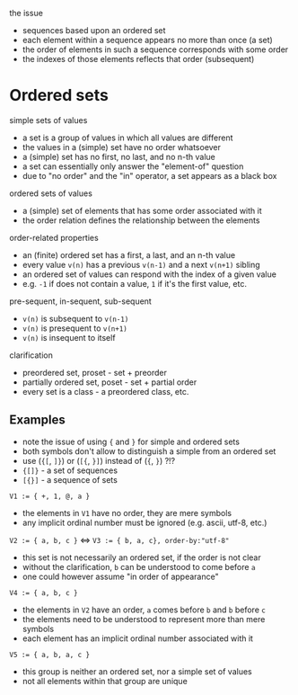 
the issue

* sequences based upon an ordered set
* each element within a sequence appears no more than once (a set)
* the order of elements in such a sequence corresponds with some order
* the indexes of those elements reflects that order (subsequent)

<!-- ======================================================================= -->
# Ordered sets

simple sets of values

* a set is a group of values in which all values are different
* the values in a (simple) set have no order whatsoever
* a (simple) set has no first, no last, and no n-th value
* a set can essentially only answer the "element-of" question
* due to "no order" and the "in" operator, a set appears as a black box

ordered sets of values

* a (simple) set of elements that has some order associated with it
* the order relation defines the relationship between the elements

order-related properties

* an (finite) ordered set has a first, a last, and an n-th value
* every value `v(n)` has a previous `v(n-1)` and a next `v(n+1)` sibling
* an ordered set of values can respond with the index of a given value
* e.g. `-1` if does not contain a value, `1` if it's the first value, etc.

pre-sequent, in-sequent, sub-sequent

* `v(n)` is subsequent to `v(n-1)`
* `v(n)` is presequent to `v(n+1)`
* `v(n)` is insequent to itself

clarification

* preordered set, proset - set + preorder
* partially ordered set, poset - set + partial order
* every set is a class - a preordered class, etc.

<!-- ======================================================================= -->
## Examples

* note the issue of using `{` and `}` for simple and ordered sets
* both symbols don't allow to distinguish a simple from an ordered set
* use (`{[`, `]}`) or (`[{`, `}]`) instead of (`{`, `}`) ?!?
* `{[]}` - a set of sequences
* `[{}]` - a sequence of sets

`V1 := { +, 1, @, a }`

* the elements in `V1` have no order, they are mere symbols
* any implicit ordinal number must be ignored (e.g. ascii, utf-8, etc.)

`V2 := { a, b, c }` <=> `V3 := { b, a, c}, order-by:"utf-8"`

* this set is not necessarily an ordered set, if the order is not clear
* without the clarification, `b` can be understood to come before `a`
* one could however assume "in order of appearance"

`V4 := { a, b, c }`

* the elements in `V2` have an order, `a` comes before `b` and `b` before `c`
* the elements need to be understood to represent more than mere symbols
* each element has an implicit ordinal number associated with it

`V5 := { a, b, a, c }`

* this group is neither an ordered set, nor a simple set of values
* not all elements within that group are unique
